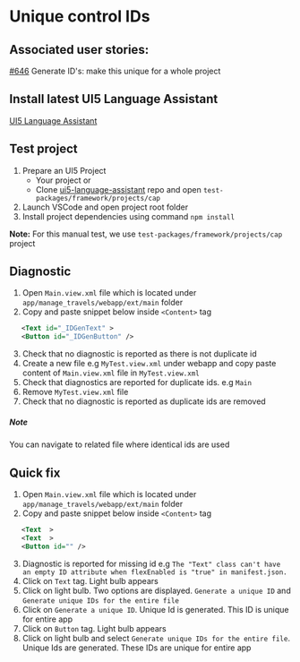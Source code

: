 # Unique control IDs

## Associated user stories:

[#646](https://github.com/SAP/ui5-language-assistant/issues/646) Generate ID's: make this unique for a whole project

## Install latest UI5 Language Assistant

[UI5 Language Assistant](https://marketplace.visualstudio.com/items?itemName=SAPOSS.vscode-ui5-language-assistant)

## Test project

1. Prepare an UI5 Project
   - Your project or
   - Clone [ui5-language-assistant](https://github.com/SAP/ui5-language-assistant) repo and open `test-packages/framework/projects/cap`
2. Launch VSCode and open project root folder
3. Install project dependencies using command `npm install`

**Note:** For this manual test, we use `test-packages/framework/projects/cap` project

## Diagnostic

1. Open `Main.view.xml` file which is located under `app/manage_travels/webapp/ext/main` folder
2. Copy and paste snippet below inside `<Content>` tag

```xml
   <Text id="_IDGenText" >
   <Button id="_IDGenButton" />
```

3. Check that no diagnostic is reported as there is not duplicate id
4. Create a new file e.g `MyTest.view.xml` under webapp and copy paste content of `Main.view.xml` file in `MyTest.view.xml`
5. Check that diagnostics are reported for duplicate ids. e.g `Main`
6. Remove `MyTest.view.xml` file
7. Check that no diagnostic is reported as duplicate ids are removed

##### Note

You can navigate to related file where identical ids are used

## Quick fix

1. Open `Main.view.xml` file which is located under `app/manage_travels/webapp/ext/main` folder
2. Copy and paste snippet below inside `<Content>` tag

```xml
   <Text  >
   <Text  >
   <Button id="" />
```

3. Diagnostic is reported for missing id e.g `The "Text" class can't have an empty ID attribute when flexEnabled is "true" in manifest.json.`
4. Click on `Text` tag. Light bulb appears
5. Click on light bulb. Two options are displayed. `Generate a unique ID` and `Generate unique IDs for the entire file`
6. Click on `Generate a unique ID`. Unique Id is generated. This ID is unique for entire app
7. Click on `Button` tag. Light bulb appears
8. Click on light bulb and select `Generate unique IDs for the entire file`. Unique Ids are generated. These IDs are unique for entire app
